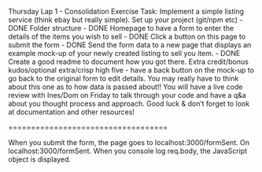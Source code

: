 Thursday Lap 1 - Consolidation Exercise
Task: Implement a simple listing service (think ebay but really simple).
Set up your project (git/npm etc) - DONE
Folder structure - DONE
Homepage to have a form to enter the details of the items you wish to sell - DONE
Click a button on this page to submit the form - DONE
Send the form data to a new page that displays an example mock-up of your newly created listing to sell you item. - DONE
Create a good readme to document how you got there.
Extra credit/bonus kudos/optional extra/crisp high five - have a back button on the mock-up to go back to the original form to edit details. You may really have to think about this one as to how data is passed about!!
You will have a live code review with Ines/Dom on Friday to talk through your code and have a q&a about you thought process and approach.
Good luck & don’t forget to look at documentation and other resources!


===================================

When you submit the form, the page goes to localhost:3000/formSent. 
On localhost:3000/formSent. When you console log req.body, the JavaScript object is displayed.

